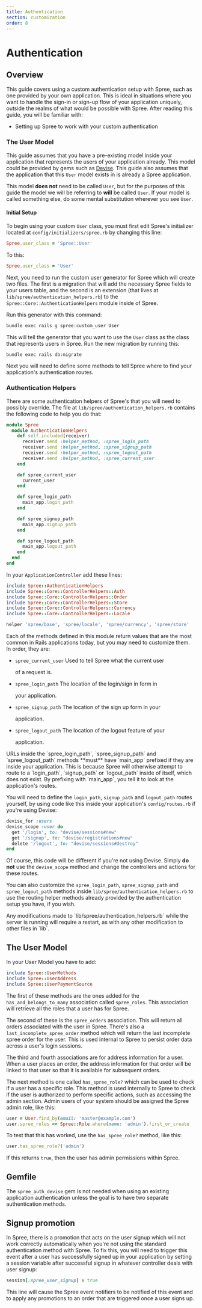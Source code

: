 ```yaml
---
title: Authentication
section: customization
order: 8
---
```


# Authentication

## Overview

This guide covers using a custom authentication setup with Spree, such as one provided by your own application. This is ideal in situations where you want to handle the sign-in or sign-up flow of your application uniquely, outside the realms of what would be possible with Spree. After reading this guide, you will be familiar with:

* Setting up Spree to work with your custom authentication

### The User Model

This guide assumes that you have a pre-existing model inside your application that represents the users of your application already. This model could be provided by gems such as [Devise](https://github.com/plataformatec/devise). This guide also assumes that the application that this `User` model exists in is already a Spree application.

This model **does not** need to be called `User`, but for the purposes of this guide the model we will be referring to **will** be called `User`. If your model is called something else, do some mental substitution wherever you see `User`.

#### Initial Setup

To begin using your custom `User` class, you must first edit Spree's initializer located at `config/initializers/spree.rb` by changing this line:

```ruby
Spree.user_class = 'Spree::User'
```

To this:

```ruby
Spree.user_class = 'User'
```

Next, you need to run the custom user generator for Spree which will create two files. The first is a migration that will add the necessary Spree fields to your users table, and the second is an extension \(that lives at `lib/spree/authentication_helpers.rb`\) to the `Spree::Core::AuthenticationHelpers` module inside of Spree.

Run this generator with this command:

```bash
bundle exec rails g spree:custom_user User
```

This will tell the generator that you want to use the `User` class as the class that represents users in Spree. Run the new migration by running this:

```bash
bundle exec rails db:migrate
```

Next you will need to define some methods to tell Spree where to find your application's authentication routes.

### Authentication Helpers

There are some authentication helpers of Spree's that you will need to possibly override. The file at `lib/spree/authentication_helpers.rb` contains the following code to help you do that:

```ruby
module Spree
  module AuthenticationHelpers
    def self.included(receiver)
      receiver.send :helper_method, :spree_login_path
      receiver.send :helper_method, :spree_signup_path
      receiver.send :helper_method, :spree_logout_path
      receiver.send :helper_method, :spree_current_user
    end

    def spree_current_user
      current_user
    end

    def spree_login_path
      main_app.login_path
    end

    def spree_signup_path
      main_app.signup_path
    end

    def spree_logout_path
      main_app.logout_path
    end
  end
end
```

In your `ApplicationController` add these lines:

```ruby
include Spree::AuthenticationHelpers
include Spree::Core::ControllerHelpers::Auth
include Spree::Core::ControllerHelpers::Order
include Spree::Core::ControllerHelpers::Store
include Spree::Core::ControllerHelpers::Currency
include Spree::Core::ControllerHelpers::Locale

helper 'spree/base', 'spree/locale', 'spree/currency', 'spree/store'
```

Each of the methods defined in this module return values that are the most common in Rails applications today, but you may need to customize them. In order, they are:

* `spree_current_user` Used to tell Spree what the current user

  of a request is.

* `spree_login_path` The location of the login/sign in form in

  your application.

* `spree_signup_path` The location of the sign up form in your

  application.

* `spree_logout_path` The location of the logout feature of your

  application.

 URLs inside the \`spree\_login\_path\`, \`spree\_signup\_path\` and \`spree\_logout\_path\` methods \*\*must\*\* have \`main\_app\` prefixed if they are inside your application. This is because Spree will otherwise attempt to route to a \`login\_path\`, \`signup\_path\` or \`logout\_path\` inside of itself, which does not exist. By prefixing with \`main\_app\`, you tell it to look at the application's routes.

You will need to define the `login_path`, `signup_path` and `logout_path` routes yourself, by using code like this inside your application's `config/routes.rb` if you're using Devise:

```ruby
devise_for :users
devise_scope :user do
  get '/login', to: "devise/sessions#new"
  get '/signup', to: "devise/registrations#new"
  delete '/logout', to: "devise/sessions#destroy"
end
```

Of course, this code will be different if you're not using Devise. Simply **do not** use the `devise_scope` method and change the controllers and actions for these routes.

You can also customize the `spree_login_path`, `spree_signup_path` and `spree_logout_path` methods inside `lib/spree/authentication_helpers.rb` to use the routing helper methods already provided by the authentication setup you have, if you wish.

 Any modifications made to \`lib/spree/authentication\_helpers.rb\` while the server is running will require a restart, as with any other modification to other files in \`lib\`.

## The User Model

In your User Model you have to add:

```ruby
include Spree::UserMethods
include Spree::UserAddress
include Spree::UserPaymentSource
```

The first of these methods are the ones added for the `has_and_belongs_to_many` association called `spree_roles`. This association will retrieve all the roles that a user has for Spree.

The second of these is the `spree_orders` association. This will return all orders associated with the user in Spree. There's also a `last_incomplete_spree_order` method which will return the last incomplete spree order for the user. This is used internal to Spree to persist order data across a user's login sessions.

The third and fourth associations are for address information for a user. When a user places an order, the address information for that order will be linked to that user so that it is available for subsequent orders.

The next method is one called `has_spree_role?` which can be used to check if a user has a specific role. This method is used internally to Spree to check if the user is authorized to perform specific actions, such as accessing the admin section. Admin users of your system should be assigned the Spree admin role, like this:

```ruby
user = User.find_by(email: 'master@example.com')
user.spree_roles << Spree::Role.where(name: 'admin').first_or_create
```

To test that this has worked, use the `has_spree_role?` method, like this:

```ruby
user.has_spree_role?('admin')
```

If this returns `true`, then the user has admin permissions within Spree.

## Gemfile

The `spree_auth_devise` gem is not needed when using an existing application authentication unless the goal is to have two separate authentication methods.

## Signup promotion

In Spree, there is a promotion that acts on the user signup which will not work correctly automatically when you're not using the standard authentication method with Spree. To fix this, you will need to trigger this event after a user has successfully signed up in your application by setting a session variable after successful signup in whatever controller deals with user signup:

```ruby
session[:spree_user_signup] = true
```

This line will cause the Spree event notifiers to be notified of this event and to apply any promotions to an order that are triggered once a user signs up.

